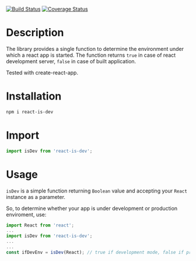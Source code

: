 [![Build Status](https://travis-ci.org/crystalbit/react-is-dev.svg?branch=master)](https://travis-ci.org/crystalbit/react-is-dev) [![Coverage Status](https://coveralls.io/repos/github/crystalbit/react-is-dev/badge.svg?branch=master)](https://coveralls.io/github/crystalbit/react-is-dev?branch=master)

# Description

The library provides a single function to determine the environment under which a react app is started. The function returns `true` in case of react development server, `false` in case of built application.

Tested with create-react-app.

# Installation

```bash
npm i react-is-dev
```

# Import

```javascript
import isDev from 'react-is-dev';
```

# Usage

`isDev` is a simple function returning `Boolean` value and accepting your `React` instance as a parameter.

So, to determine whether your app is under development or production enviroment, use:
```javascript
import React from 'react';
...
import isDev from 'react-is-dev';
...
...
const ifDevEnv = isDev(React); // true if development mode, false if production
```
